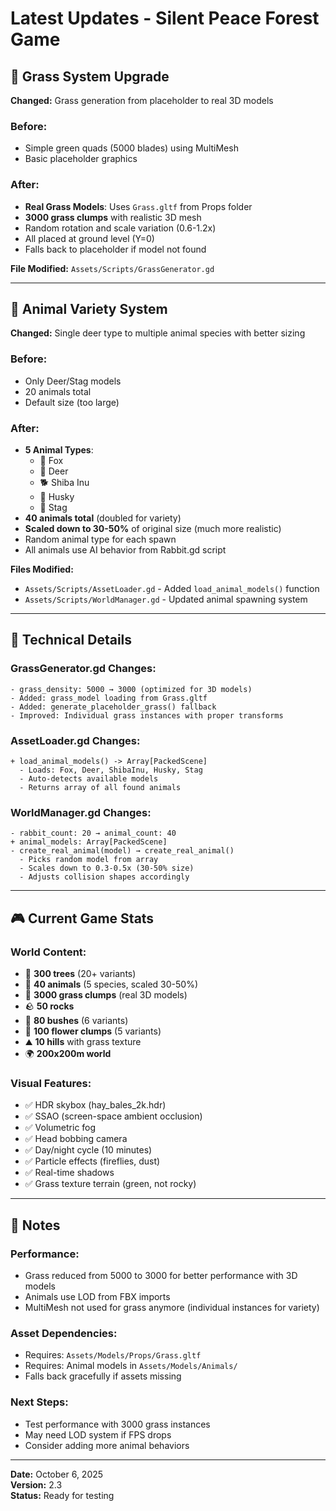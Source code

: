 # Latest Updates - Silent Peace Forest Game

## 🌿 Grass System Upgrade
**Changed:** Grass generation from placeholder to real 3D models

### Before:
- Simple green quads (5000 blades) using MultiMesh
- Basic placeholder graphics

### After:
- **Real Grass Models**: Uses `Grass.gltf` from Props folder
- **3000 grass clumps** with realistic 3D mesh
- Random rotation and scale variation (0.6-1.2x)
- All placed at ground level (Y=0)
- Falls back to placeholder if model not found

**File Modified:** `Assets/Scripts/GrassGenerator.gd`

---

## 🦊 Animal Variety System
**Changed:** Single deer type to multiple animal species with better sizing

### Before:
- Only Deer/Stag models
- 20 animals total
- Default size (too large)

### After:
- **5 Animal Types**:
  - 🦊 Fox
  - 🦌 Deer
  - 🐕 Shiba Inu
  - 🐺 Husky
  - 🦌 Stag
- **40 animals total** (doubled for variety)
- **Scaled down to 30-50%** of original size (much more realistic)
- Random animal type for each spawn
- All animals use AI behavior from Rabbit.gd script

**Files Modified:**
- `Assets/Scripts/AssetLoader.gd` - Added `load_animal_models()` function
- `Assets/Scripts/WorldManager.gd` - Updated animal spawning system

---

## 🎯 Technical Details

### GrassGenerator.gd Changes:
```gdscript
- grass_density: 5000 → 3000 (optimized for 3D models)
- Added: grass_model loading from Grass.gltf
- Added: generate_placeholder_grass() fallback
- Improved: Individual grass instances with proper transforms
```

### AssetLoader.gd Changes:
```gdscript
+ load_animal_models() -> Array[PackedScene]
  - Loads: Fox, Deer, ShibaInu, Husky, Stag
  - Auto-detects available models
  - Returns array of all found animals
```

### WorldManager.gd Changes:
```gdscript
- rabbit_count: 20 → animal_count: 40
+ animal_models: Array[PackedScene]
- create_real_animal(model) → create_real_animal()
  - Picks random model from array
  - Scales down to 0.3-0.5x (30-50% size)
  - Adjusts collision shapes accordingly
```

---

## 🎮 Current Game Stats

### World Content:
- 🌲 **300 trees** (20+ variants)
- 🐾 **40 animals** (5 species, scaled 30-50%)
- 🌿 **3000 grass clumps** (real 3D models)
- 🪨 **50 rocks**
- 🌳 **80 bushes** (6 variants)
- 🌸 **100 flower clumps** (5 variants)
- ⛰️ **10 hills** with grass texture
- 🌍 **200x200m world**

### Visual Features:
- ✅ HDR skybox (hay_bales_2k.hdr)
- ✅ SSAO (screen-space ambient occlusion)
- ✅ Volumetric fog
- ✅ Head bobbing camera
- ✅ Day/night cycle (10 minutes)
- ✅ Particle effects (fireflies, dust)
- ✅ Real-time shadows
- ✅ Grass texture terrain (green, not rocky)

---

## 📝 Notes

### Performance:
- Grass reduced from 5000 to 3000 for better performance with 3D models
- Animals use LOD from FBX imports
- MultiMesh not used for grass anymore (individual instances for variety)

### Asset Dependencies:
- Requires: `Assets/Models/Props/Grass.gltf`
- Requires: Animal models in `Assets/Models/Animals/`
- Falls back gracefully if assets missing

### Next Steps:
- Test performance with 3000 grass instances
- May need LOD system if FPS drops
- Consider adding more animal behaviors

---

**Date:** October 6, 2025  
**Version:** 2.3  
**Status:** Ready for testing
